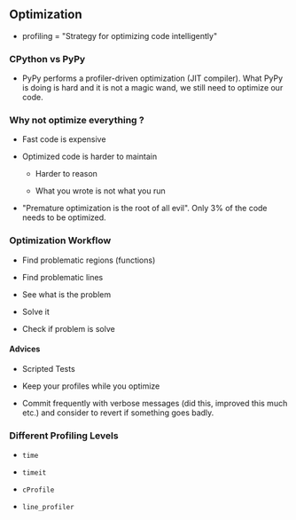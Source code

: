 ## Optimization

 - profiling = "Strategy for optimizing code intelligently"

### CPython vs PyPy

 - PyPy performs a profiler-driven optimization (JIT compiler). What PyPy is doing is hard and it is not a magic wand, we still need to optimize our code.

### Why not optimize everything ?

 - Fast code is expensive

 - Optimized code is harder to maintain

   - Harder to reason

   - What you wrote is not what you run

 - "Premature optimization is the root of all evil". Only 3% of the code needs to be optimized.

### Optimization Workflow

 - Find problematic regions (functions)

 - Find problematic lines

 - See what is the problem

 - Solve it

 - Check if problem is solve

#### Advices

 - Scripted Tests

 - Keep your profiles while you optimize

 - Commit frequently with verbose messages (did this, improved this much etc.) and consider to revert if something goes badly.

### Different Profiling Levels

 - `time`

 - `timeit`

 - `cProfile`

 - `line_profiler`